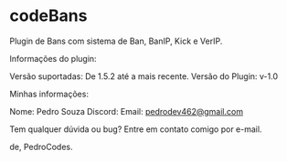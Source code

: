 # codeBans
Plugin de Bans com sistema de Ban, BanIP, Kick e VerIP.

Informações do plugin:

Versão suportadas: De 1.5.2 até a mais recente.
Versão do Plugin: v-1.0

Minhas informações:

Nome: Pedro Souza
Discord: 
Email: pedrodev462@gmail.com

Tem qualquer dúvida ou bug? Entre em contato comigo por e-mail.

de, PedroCodes.
